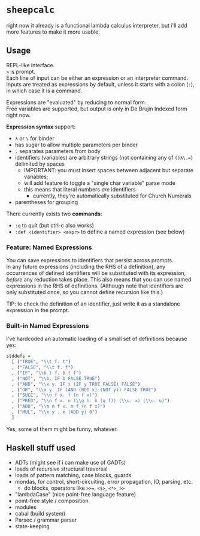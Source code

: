 # `sheepcalc`

right now it already is a functional lambda calculus interpreter,
but i'll add more features to make it more usable.

## Usage

REPL-like interface.  
`>` is prompt.  
Each line of input can be either an expression or an interpreter command.  
Inputs are treated as expressions by default, unless it starts with a colon (`:`), in which case it is a command.

Expressions are "evaluated" by reducing to normal form.  
Free variables are supported, but output is only in De Brujin Indexed form right now.

**Expression syntax** support:

- `λ` or `\` for binder
- has sugar to allow multiple parameters per binder
- `.` separates parameters from body
- identifiers (variables) are arbitrary strings (not containing any of `()λ\.=`) delimited by spaces
  - IMPORTANT: you must insert spaces between adjacent but separate variables;
  - will add feature to toggle a "single char variable" parse mode
  - this means that literal numbers *are* identifiers
    - currently, they're automatically substituted for Church Numerals
- parentheses for grouping

There currently exists two **commands**:

- `:q` to quit (but ctrl-c also works)
- `:def <identifier> <expr>` to define a named expression (see below)

### Feature: Named Expressions

You can save expressions to identifiers that persist across prompts.  
In any future expressions (including the RHS of a definition), any occurrences of defined identifiers will be substituted with its expression, *before* any reduction takes place.
This also means that you can use named expressions in the RHS of definitions.
(Although note that identifiers are only substituted once, so you cannot define recursion like this.)

TIP: to check the definition of an identifier, just write it as a standalone expression in the prompt.

### Built-in Named Expressions

I've hardcoded an automatic loading of a small set of definitions because yes:

```Haskell
stddefs =
  [ ("TRUE", "\\t f. t")
  , ("FALSE", "\\t f. f")
  , ("IF", "\\b t f. b t f")
  , ("NOT", "\\b. IF b FALSE TRUE")
  , ("AND", "\\x y. IF x (IF y TRUE FALSE) FALSE")
  , ("OR", "\\x y. IF (AND (NOT x) (NOT y)) FALSE TRUE")
  , ("SUCC", "\\n f x. f (n f x)")
  , ("PRED", "\\n f x. n (\\g h. h (g f)) (\\u. x) (\\u. u)")
  , ("ADD", "\\m n f x. m f (n f x)")
  , ("MUL", "\\x y . x (ADD y) 0")
  ]

```

Yes, some of them might be funny, whatever.

## Haskell stuff used

- ADTs (might see if i can make use of GADTs)
- loads of recursive structural traversal
- loads of pattern matching, case blocks, guards
- mondas, for control, short-circuiting, error propagation, IO, parsing, etc.
  - do blocks, operators like `>>=`, `<$>`, `<*>`, `>>`
- "lambdaCase" (nice point-free language feature)
- point-free style / composition
- modules
- cabal (build system)
- Parsec / grammar parser
- state-keeping
